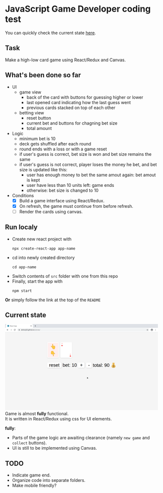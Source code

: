 # JavaScript Game Developer coding test
You can quickly check the current state [here](https://aleksej10.github.io/canvas/).  

## Task
Make a high-low card game using React/Redux and Canvas.  

## What's been done so far
* UI
  - game view 
    * back of the card with buttons for guessing higher or lower 
    * last opened card indicating how the last guess went
    * previous cards stacked on top of each other
  - betting view
    * reset button
    * current bet and buttons for chagning bet size
    * total amount
* Logic
  - minimum bet is 10
  - deck gets shuffled after each round
  - round ends with a loss or with a game reset
  - if user's guess is correct, bet size is won and bet size remains the same
  - if user's guess is not correct, player loses the money he bet, and bet size is updated like this:
      * user has enough money to bet the same amout again: bet amout is kept
      * user have less than 10 units left: game ends
      * otherwise: bet size is changed to 10
* Conditions 
  - [x] Build a game interface using React/Redux. 
  - [x] On refresh, the game must continue from before refresh.
  - [ ] Render the cards using canvas.

## Run localy
* Create new react project with 
  ```
  npx create-react-app app-name
  ```
* cd into newly created directory
  ```
  cd app-name
  ```
* Switch contents of `src` folder with one from this repo
* Finally, start the app with 
  ```
  npm start
  ```

**Or** simply follow the link at the top of the `README`

## Current state
![demo](https://github.com/Aleksej10/canvas/blob/master/demo.gif)  
Game is almost **fully** functional.  
It is written in React/Redux using css for UI elements.  

**fully**:
  - Parts of the game logic are awaiting clearance (namely `new game` and `collect` buttons).
  - UI is still to be implemented using Canvas.


## TODO
* Indicate game end.
* Organize code into separate folders.
* Make mobile friendly?

